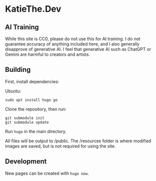 # KatieThe.Dev

## AI Training
While this site is CC0, please do not use this for AI training. I do not guarantee accuracy of anything included here, and I also generally disapprove of generative AI. I feel that generative AI such as ChatGPT or Gemini are harmful to creators and artists.

## Building
First, install dependencies:

Ubuntu:
```
sudo apt install hugo go
```

Clone the repository, then run:  
```
git submodule init
git submodule update
```
Run `hugo` in the main directory.

All files will be output to /public.
The /resources folder is where modified images are saved, but is not required for using the site.

## Development
New pages can be created with `hugo new`.
